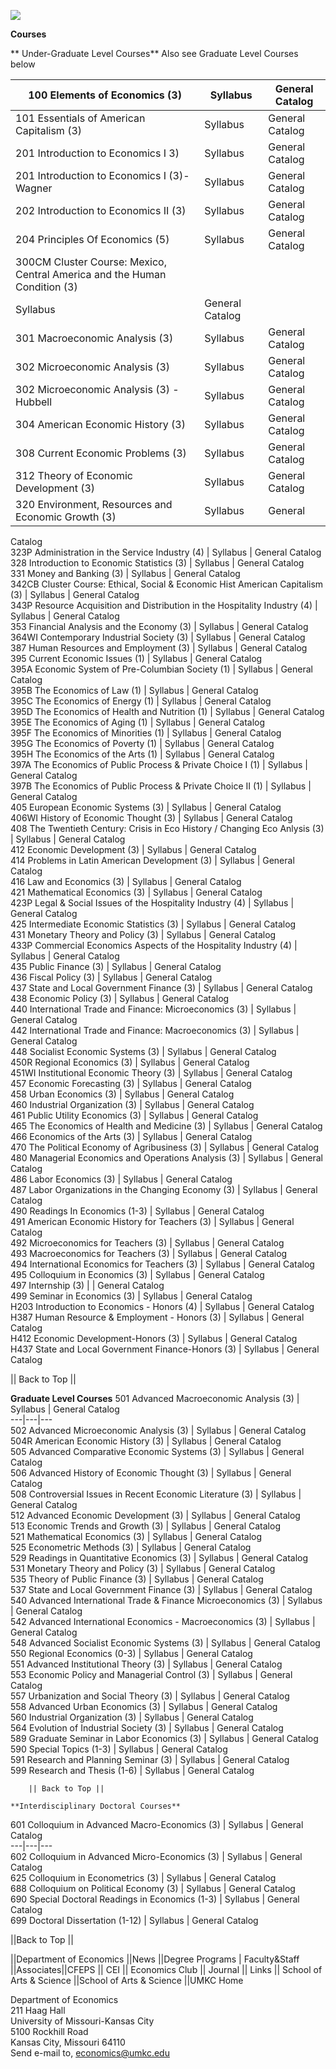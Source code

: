 ![](umkcbanner.jpg)

  
**Courses**

**         Under-Graduate Level Courses** Also see Graduate Level Courses
below

 100 Elements of Economics (3) |   Syllabus |   General Catalog  
---|---|---  
 101 Essentials of American Capitalism (3) |   Syllabus |   General Catalog  
 201 Introduction to Economics I 3) |   Syllabus |   General Catalog  
 201 Introduction to Economics I (3)-Wagner |   Syllabus |   General Catalog  
 202 Introduction to Economics II (3) |   Syllabus |   General Catalog  
 204 Principles Of Economics (5) |   Syllabus |   General Catalog  
 300CM Cluster Course: Mexico, Central America and the Human Condition (3) |
Syllabus |   General Catalog  
 301 Macroeconomic Analysis (3) |   Syllabus |   General Catalog  
 302 Microeconomic Analysis (3) |   Syllabus |   General Catalog  
 302 Microeconomic Analysis (3) - Hubbell |   Syllabus |   General Catalog  
 304 American Economic History (3) |   Syllabus |   General Catalog  
 308 Current Economic Problems (3) |   Syllabus |   General Catalog  
 312 Theory of Economic Development (3) |   Syllabus |   General Catalog  
 320 Environment, Resources and Economic Growth (3) |   Syllabus |   General
Catalog  
 323P Administration in the Service Industry (4) |   Syllabus |   General
Catalog  
 328 Introduction to Economic Statistics (3) |   Syllabus |   General Catalog  
 331 Money and Banking (3) |   Syllabus |   General Catalog  
 342CB Cluster Course: Ethical, Social & Economic Hist American Capitalism (3)
|   Syllabus |   General Catalog  
 343P Resource Acquisition and Distribution in the Hospitality Industry (4) |
Syllabus |   General Catalog  
 353 Financial Analysis and the Economy (3) |   Syllabus |   General Catalog  
 364WI Contemporary Industrial Society (3) |   Syllabus |   General Catalog  
 387 Human Resources and Employment (3) |   Syllabus |   General Catalog  
 395 Current Economic Issues (1) |   Syllabus |   General Catalog  
 395A Economic System of Pre-Columbian Society (1) |   Syllabus |   General
Catalog  
 395B The Economics of Law (1) |  Syllabus |   General Catalog  
 395C The Economics of Energy (1) |  Syllabus |   General Catalog  
 395D The Economics of Health and Nutrition (1) |  Syllabus |   General
Catalog  
 395E The Economics of Aging (1) |   Syllabus |   General Catalog  
 395F The Economics of Minorities (1) |   Syllabus |   General Catalog  
 395G The Economics of Poverty (1) |   Syllabus |   General Catalog  
 395H The Economics of the Arts (1) |  Syllabus |   General Catalog  
 397A The Economics of Public Process & Private Choice I (1) |   Syllabus |
General Catalog  
 397B The Economics of Public Process & Private Choice II (1) |   Syllabus |
General Catalog  
 405 European Economic Systems (3) |   Syllabus |   General Catalog  
 406WI History of Economic Thought (3) |   Syllabus |   General Catalog  
 408 The Twentieth Century: Crisis in Eco History / Changing Eco Anlysis (3) |
Syllabus |   General Catalog  
 412 Economic Development (3) |   Syllabus |   General Catalog  
 414 Problems in Latin American Development (3) |   Syllabus |   General
Catalog  
 416 Law and Economics (3) |   Syllabus |   General Catalog  
 421 Mathematical Economics (3) |   Syllabus |   General Catalog  
 423P Legal & Social Issues of the Hospitality Industry (4) |   Syllabus |
General Catalog  
 425 Intermediate Economic Statistics (3) |   Syllabus |   General Catalog  
 431 Monetary Theory and Policy (3) |   Syllabus |   General Catalog  
 433P Commercial Economics Aspects of the Hospitality Industry (4) |
Syllabus |   General Catalog  
 435 Public Finance (3) |   Syllabus |   General Catalog  
 436 Fiscal Policy (3) |   Syllabus |   General Catalog  
 437 State and Local Government Finance (3) |   Syllabus |   General Catalog  
 438 Economic Policy (3) |   Syllabus |   General Catalog  
 440 International Trade and Finance: Microeconomics (3) |   Syllabus |
General Catalog  
 442 International Trade and Finance: Macroeconomics (3) |   Syllabus |
General Catalog  
 448 Socialist Economic Systems (3) |   Syllabus |   General Catalog  
 450R Regional Economics (3) |   Syllabus |   General Catalog  
 451WI Institutional Economic Theory (3) |   Syllabus |   General Catalog  
 457 Economic Forecasting (3) |   Syllabus |   General Catalog  
 458 Urban Economics (3) |   Syllabus |   General Catalog  
 460 Industrial Organization (3) |   Syllabus |   General Catalog  
 461 Public Utility Economics (3) |   Syllabus |   General Catalog  
 465 The Economics of Health and Medicine (3) |   Syllabus |   General Catalog  
 466 Economics of the Arts (3) |   Syllabus |   General Catalog  
 470 The Political Economy of Agribusiness (3) |   Syllabus |   General
Catalog  
 480 Managerial Economics and Operations Analysis (3) |   Syllabus |   General
Catalog  
 486 Labor Economics (3) |   Syllabus |   General Catalog  
 487 Labor Organizations in the Changing Economy (3) |   Syllabus |   General
Catalog  
 490 Readings In Economics (1-3) |   Syllabus |   General Catalog  
 491 American Economic History for Teachers (3) |   Syllabus |   General
Catalog  
 492 Microeconomics for Teachers (3) |   Syllabus |   General Catalog  
 493 Macroeconomics for Teachers (3) |   Syllabus |   General Catalog  
 494 International Economics for Teachers (3) |   Syllabus |   General Catalog  
 495 Colloquium in Economics (3) |   Syllabus |   General Catalog  
 497 Internship (3) |   |   General Catalog  
 499 Seminar in Economics (3) |   Syllabus |   General Catalog  
 H203 Introduction to Economics - Honors (4) |  Syllabus |  General Catalog  
 H387 Human Resource & Employment - Honors (3) |  Syllabus |  General Catalog  
 H412 Economic Development-Honors (3) |  Syllabus |  General Catalog  
 H437 State and Local Government Finance-Honors (3) |   Syllabus |  General
Catalog  
  
|| Back to Top ||

**Graduate Level Courses**  501 Advanced Macroeconomic Analysis (3) |
Syllabus |   General Catalog  
---|---|---  
 502 Advanced Microeconomic Analysis (3) |   Syllabus |   General Catalog  
 504R American Economic History (3) |   Syllabus |   General Catalog  
 505 Advanced Comparative Economic Systems (3) |   Syllabus |  General Catalog  
 506 Advanced History of Economic Thought (3) |  Syllabus |   General Catalog  
 508 Controversial Issues in Recent Economic Literature (3) | Syllabus |
General Catalog  
 512 Advanced Economic Development (3) |   Syllabus |   General Catalog  
 513 Economic Trends and Growth (3) |   Syllabus |   General Catalog  
 521 Mathematical Economics (3) |   Syllabus |   General Catalog  
 525 Econometric Methods (3) |   Syllabus |   General Catalog  
 529 Readings in Quantitative Economics (3) |   Syllabus |   General Catalog  
 531 Monetary Theory and Policy (3) |   Syllabus |   General Catalog  
 535 Theory of Public Finance (3) |   Syllabus |   General Catalog  
 537 State and Local Government Finance (3) |   Syllabus |   General Catalog  
 540 Advanced International Trade & Finance Microeconomics (3) |   Syllabus |
General Catalog  
 542 Advanced International Economics - Macroeconomics (3) |  Syllabus |
General Catalog  
 548 Advanced Socialist Economic Systems (3) |   Syllabus |   General Catalog  
 550 Regional Economics (0-3) |   Syllabus |   General Catalog  
 551 Advanced Institutional Theory (3) |   Syllabus |   General Catalog  
 553 Economic Policy and Managerial Control (3) |   Syllabus |   General
Catalog  
 557 Urbanization and Social Theory (3) |   Syllabus |   General Catalog  
 558 Advanced Urban Economics (3) |   Syllabus |   General Catalog  
 560 Industrial Organization (3) |   Syllabus |   General Catalog  
 564 Evolution of Industrial Society (3) |   Syllabus |   General Catalog  
 589 Graduate Seminar in Labor Economics (3) |   Syllabus |   General Catalog  
 590 Special Topics (1-3) |   Syllabus |   General Catalog  
 591 Research and Planning Seminar (3) |   Syllabus |   General Catalog  
 599 Research and Thesis (1-6) |   Syllabus |   General Catalog  
      
        || Back to Top ||
    
    **Interdisciplinary Doctoral Courses**

 601 Colloquium in Advanced Macro-Economics (3) |   Syllabus |   General
Catalog  
---|---|---  
 602 Colloquium in Advanced Micro-Economics (3) |   Syllabus |   General
Catalog  
 625 Colloquium in Econometrics (3) |   Syllabus |   General Catalog  
 688 Colloquium on Political Economy (3) |   Syllabus |   General Catalog  
 690 Special Doctoral Readings in Economics (1-3) |   Syllabus |   General
Catalog  
 699 Doctoral Dissertation (1-12) |   Syllabus |   General Catalog  
  
||Back to Top ||

||Department of Economics ||News ||Degree Programs | Faculty&Staff
||Associates||CFEPS || CEI || Economics Club || Journal || Links  || School of
Arts & Science ||School of Arts & Science ||UMKC Home

Department of Economics  
211 Haag Hall  
University of Missouri-Kansas City  
5100 Rockhill Road  
Kansas City, Missouri 64110  
Send e-mail to, economics@umkc.edu  
    


